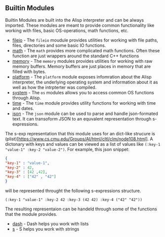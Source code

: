 ## Builtin Modules

Builtin Modules are built into the Alisp interpreter and can be always imported. These modules are meant to provide common functionality like working with files, basic OS-operations, math functions, etc.

* [fileio](fileio) - The `fileio` moudule provides utilities for working with file paths, files, directories and some basic IO functions.
* [math](math) - The `math` provides more complicated math functions. Often these
function are just wrappers around the standard C++ functions
* [memory](memory) - The `memory` modules provides utilities for working with raw memory
buffers. Memory buffers are just places in memory that are filled with bytes.
* [platform](platform) - The `platform` module exposes infomration about the Alisp
interpreter, the underlying operating system and information about it
as well as how the intrpterter was compiled.
* [system](system) - The `os` modules allows you to access common OS functions through Alisp.
* [time](time) - The `time` module provides utility functions for working with time
and dates.
* [json](json) - The `json` module can be used to parse and handle json-formated text. It can transoform JSON to an equvalent representation through s-expressions.

The s-exp representation that this module uses for an dict-like strucure is (plist)[https://www.cs.cmu.edu/Groups/AI/html/cltl/clm/node108.html]. A dictonary with keys and values can be viewed as a list of values like `(:key-1 "value-1" :key-2 "value-2")`. For example, this json snippet:
```json
{
"key-1" : "value-1",
"key-2" : 42,
"key-3" : [42 ,42],
"key-4" : ["42" , "42"]
}
```

will be represented throught the following s-expressions structure.

```elisp
(:key-1 "value-1" :key-2 42 :key-3 (42 42) :key-4 ("42" "42"))
```

The resulting representaion can be handeld through some of the functions that the module provides.


* [dash](dash) - Dash helps you work with lists
* [s](s) - S helps you work with strings
